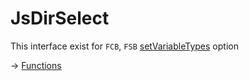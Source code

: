 # JsDirSelect

This interface exist for `FCB`, `FSB` [setVariableTypes](https://github.com/puutaro/CommandClick/blob/master/md/developer/set_variable_types.md) option 

-> [Functions](https://github.com/puutaro/CommandClick/tree/master/md/developer/js_interface/functions/JsDirSelect)

